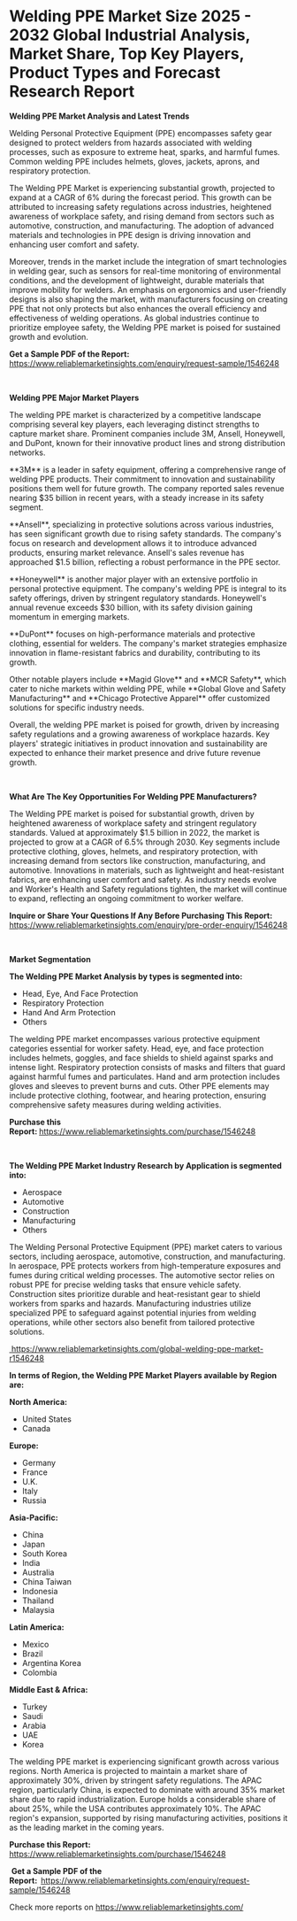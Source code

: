 <p><h1>Welding PPE Market Size 2025 - 2032 Global Industrial Analysis, Market Share, Top Key Players, Product Types and Forecast Research Report</h1></p><p><strong>Welding PPE Market Analysis and Latest Trends</strong></p>
<p><p>Welding Personal Protective Equipment (PPE) encompasses safety gear designed to protect welders from hazards associated with welding processes, such as exposure to extreme heat, sparks, and harmful fumes. Common welding PPE includes helmets, gloves, jackets, aprons, and respiratory protection.</p><p>The Welding PPE Market is experiencing substantial growth, projected to expand at a CAGR of 6% during the forecast period. This growth can be attributed to increasing safety regulations across industries, heightened awareness of workplace safety, and rising demand from sectors such as automotive, construction, and manufacturing. The adoption of advanced materials and technologies in PPE design is driving innovation and enhancing user comfort and safety.</p><p>Moreover, trends in the market include the integration of smart technologies in welding gear, such as sensors for real-time monitoring of environmental conditions, and the development of lightweight, durable materials that improve mobility for welders. An emphasis on ergonomics and user-friendly designs is also shaping the market, with manufacturers focusing on creating PPE that not only protects but also enhances the overall efficiency and effectiveness of welding operations. As global industries continue to prioritize employee safety, the Welding PPE market is poised for sustained growth and evolution.</p></p>
<p><strong>Get a Sample PDF of the Report:&nbsp;</strong> <a href="https://www.reliablemarketinsights.com/enquiry/request-sample/1546248?utm_campaign=2953&utm_medium=2&utm_source=Github&utm_content=ia&utm_term=04042025&utm_id=welding-ppe">https://www.reliablemarketinsights.com/enquiry/request-sample/1546248</a></p>
<p>&nbsp;</p>
<p><strong>Welding PPE Major Market Players</strong></p>
<p><p>The welding PPE market is characterized by a competitive landscape comprising several key players, each leveraging distinct strengths to capture market share. Prominent companies include 3M, Ansell, Honeywell, and DuPont, known for their innovative product lines and strong distribution networks.</p><p>**3M** is a leader in safety equipment, offering a comprehensive range of welding PPE products. Their commitment to innovation and sustainability positions them well for future growth. The company reported sales revenue nearing $35 billion in recent years, with a steady increase in its safety segment.</p><p>**Ansell**, specializing in protective solutions across various industries, has seen significant growth due to rising safety standards. The company's focus on research and development allows it to introduce advanced products, ensuring market relevance. Ansell's sales revenue has approached $1.5 billion, reflecting a robust performance in the PPE sector.</p><p>**Honeywell** is another major player with an extensive portfolio in personal protective equipment. The company's welding PPE is integral to its safety offerings, driven by stringent regulatory standards. Honeywell's annual revenue exceeds $30 billion, with its safety division gaining momentum in emerging markets.</p><p>**DuPont** focuses on high-performance materials and protective clothing, essential for welders. The company's market strategies emphasize innovation in flame-resistant fabrics and durability, contributing to its growth.</p><p>Other notable players include **Magid Glove** and **MCR Safety**, which cater to niche markets within welding PPE, while **Global Glove and Safety Manufacturing** and **Chicago Protective Apparel** offer customized solutions for specific industry needs.</p><p>Overall, the welding PPE market is poised for growth, driven by increasing safety regulations and a growing awareness of workplace hazards. Key players' strategic initiatives in product innovation and sustainability are expected to enhance their market presence and drive future revenue growth.</p></p>
<p>&nbsp;</p>
<p><strong>What Are The Key Opportunities For Welding PPE Manufacturers?</strong></p>
<p><p>The Welding PPE market is poised for substantial growth, driven by heightened awareness of workplace safety and stringent regulatory standards. Valued at approximately $1.5 billion in 2022, the market is projected to grow at a CAGR of 6.5% through 2030. Key segments include protective clothing, gloves, helmets, and respiratory protection, with increasing demand from sectors like construction, manufacturing, and automotive. Innovations in materials, such as lightweight and heat-resistant fabrics, are enhancing user comfort and safety. As industry needs evolve and Worker's Health and Safety regulations tighten, the market will continue to expand, reflecting an ongoing commitment to worker welfare.</p></p>
<p><strong>Inquire or Share Your Questions If Any Before Purchasing This Report:</strong> <a href="https://www.reliablemarketinsights.com/enquiry/pre-order-enquiry/1546248?utm_campaign=2953&utm_medium=2&utm_source=Github&utm_content=ia&utm_term=04042025&utm_id=welding-ppe">https://www.reliablemarketinsights.com/enquiry/pre-order-enquiry/1546248</a></p>
<p>&nbsp;</p>
<p><strong>Market Segmentation</strong></p>
<p><strong>The Welding PPE Market Analysis by types is segmented into:</strong></p>
<p><ul><li>Head, Eye, And Face Protection</li><li>Respiratory Protection</li><li>Hand And Arm Protection</li><li>Others</li></ul></p>
<p><p>The welding PPE market encompasses various protective equipment categories essential for worker safety. Head, eye, and face protection includes helmets, goggles, and face shields to shield against sparks and intense light. Respiratory protection consists of masks and filters that guard against harmful fumes and particulates. Hand and arm protection includes gloves and sleeves to prevent burns and cuts. Other PPE elements may include protective clothing, footwear, and hearing protection, ensuring comprehensive safety measures during welding activities.</p></p>
<p><strong>Purchase this Report:&nbsp;</strong><a href="https://www.reliablemarketinsights.com/purchase/1546248?utm_campaign=2953&utm_medium=2&utm_source=Github&utm_content=ia&utm_term=04042025&utm_id=welding-ppe">https://www.reliablemarketinsights.com/purchase/1546248</a></p>
<p>&nbsp;</p>
<p><strong>The Welding PPE Market Industry Research by Application is segmented into:</strong></p>
<p><ul><li>Aerospace</li><li>Automotive</li><li>Construction</li><li>Manufacturing</li><li>Others</li></ul></p>
<p><p>The Welding Personal Protective Equipment (PPE) market caters to various sectors, including aerospace, automotive, construction, and manufacturing. In aerospace, PPE protects workers from high-temperature exposures and fumes during critical welding processes. The automotive sector relies on robust PPE for precise welding tasks that ensure vehicle safety. Construction sites prioritize durable and heat-resistant gear to shield workers from sparks and hazards. Manufacturing industries utilize specialized PPE to safeguard against potential injuries from welding operations, while other sectors also benefit from tailored protective solutions.</p></p>
<p><a href="https://www.reliablemarketinsights.com/global-welding-ppe-market-r1546248?utm_campaign=2953&utm_medium=2&utm_source=Github&utm_content=ia&utm_term=04042025&utm_id=welding-ppe">&nbsp;https://www.reliablemarketinsights.com/global-welding-ppe-market-r1546248</a></p>
<p><strong>In terms of Region, the Welding PPE Market Players available by Region are:</strong></p>
<p>
    <p> <strong> North America: </strong>
        <ul>
            <li>United States</li>
            <li>Canada</li>
        </ul>
        </p> 
    <p> <strong> Europe: </strong>
        <ul>
            <li>Germany</li>
            <li>France</li>
            <li>U.K.</li>
            <li>Italy</li>
            <li>Russia</li>
        </ul>
        </p> 
    <p> <strong> Asia-Pacific: </strong>
        <ul>
            <li>China</li>
            <li>Japan</li>
            <li>South Korea</li>
            <li>India</li>
            <li>Australia</li>
            <li>China Taiwan</li>
            <li>Indonesia</li>
            <li>Thailand</li>
            <li>Malaysia</li>
        </ul>
        </p> 
    <p> <strong> Latin America: </strong>
        <ul>
            <li>Mexico</li>
            <li>Brazil</li>
            <li>Argentina Korea</li>
            <li>Colombia</li>
        </ul>
        </p> 
    <p> <strong> Middle East & Africa: </strong>
        <ul>
            <li>Turkey</li>
            <li>Saudi</li>
            <li>Arabia</li>
            <li>UAE</li>
            <li>Korea</li>
        </ul>
    </p>
    </p>
<p><p>The welding PPE market is experiencing significant growth across various regions. North America is projected to maintain a market share of approximately 30%, driven by stringent safety regulations. The APAC region, particularly China, is expected to dominate with around 35% market share due to rapid industrialization. Europe holds a considerable share of about 25%, while the USA contributes approximately 10%. The APAC region's expansion, supported by rising manufacturing activities, positions it as the leading market in the coming years.</p></p>
<p><strong>Purchase this Report: </strong><a href="https://www.reliablemarketinsights.com/purchase/1546248?utm_campaign=2953&utm_medium=2&utm_source=Github&utm_content=ia&utm_term=04042025&utm_id=welding-ppe">https://www.reliablemarketinsights.com/purchase/1546248</a></p>
<p>&nbsp;<strong>Get a Sample PDF of the Report:&nbsp;&nbsp;</strong><a href="https://www.reliablemarketinsights.com/enquiry/request-sample/1546248?utm_campaign=2953&utm_medium=2&utm_source=Github&utm_content=ia&utm_term=04042025&utm_id=welding-ppe">https://www.reliablemarketinsights.com/enquiry/request-sample/1546248</a></p>
<p><strong></strong></p>
<p>Check more reports on <a href="https://www.reliablemarketinsights.com/?utm_campaign=2953&utm_medium=2&utm_source=Github&utm_content=ia&utm_term=04042025&utm_id=welding-ppe">https://www.reliablemarketinsights.com/</a></p>